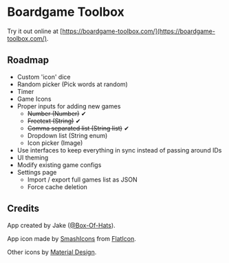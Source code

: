 # Boardgame Toolbox

Try it out online at [https://boardgame-toolbox.com/](https://boardgame-toolbox.com/).

## Roadmap

-   Custom 'icon' dice
-   Random picker (Pick words at random)
-   Timer
-   Game Icons
-   Proper inputs for adding new games
    -   ~~Number (Number)~~ ✔
    -   ~~Freetext (String)~~ ✔
    -   ~~Comma separated list (String list)~~ ✔
    -   Dropdown list (String enum)
    -   Icon picker (Image)
-   Use interfaces to keep everything in sync instead of passing around IDs
-   UI theming
-   Modify existing game configs
-   Settings page
    -   Import / export full games list as JSON
    -   Force cache deletion

## Credits

App created by Jake ([@Box-Of-Hats](https://www.twitter.com/box_of_hats)).

App icon made by [SmashIcons](https://www.flaticon.com/authors/smashicons) from [FlatIcon](www.flaticon.com).

Other icons by [Material Design](https://boardgame-toolbox.com/).
